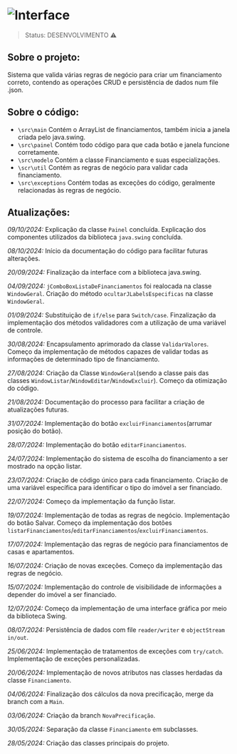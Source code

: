 # ![Interface](https://github.com/user-attachments/assets/5b929ffe-e9ae-4ca2-83d9-ae1881c11e1d)
> Status: DESENVOLVIMENTO ⚠️

## Sobre o projeto:
Sistema que valida várias regras de negócio para criar um financiamento correto, contendo as operações CRUD e persistência de dados num file .json.

## Sobre o código:
- `\src\main` Contém o ArrayList de financiamentos, também inicia a janela criada pelo java.swing.
- `\src\painel` Contém todo código para que cada botão e janela funcione corretamente.
- `\src\modelo` Contém a classe Financiamento e suas especializações.
- `\scr\util` Contém as regras de negócio para validar cada financiamento.
- `\src\exceptions` Contém todas as exceções do código, geralmente relacionadas às regras de negócio.

## Atualizações:
*09/10/2024:* Explicação da classe `Painel` concluída.
              Explicação dos componentes utilizados da biblioteca `java.swing` concluída.

*08/10/2024:* Início da documentação do código para facilitar futuras alterações.

*20/09/2024:* Finalização da interface com a biblioteca java.swing.

*04/09/2024:* `jComboBoxListaDeFinanciamentos` foi realocada na classe `WindowGeral`.
Criação do método `ocultarJLabelsEspecificas` na classe `WindowGeral`.

*01/09/2024:* Substituição de `if/else` para `Switch/case`.
Finzalização da implementação dos métodos validadores com a utilização de uma variável de controle.

*30/08/2024:* Encapsulamento aprimorado da classe `ValidarValores`. 
Começo da implementação de métodos capazes de validar todas as informações de determinado tipo de financiamento.

*27/08/2024:* Criação da Classe `WindowGeral`(sendo a classe pais das classes `WindowListar`/`WindowEditar`/`WindowExcluir`).
              Começo da otimização do código.

*21/08/2024:* Documentação do processo para facilitar a criação de atualizações futuras.

*31/07/2024:* Implementação do botão `excluirFinanciamentos`(arrumar posição do botão).

*28/07/2024:* Implementação do botão `editarFinanciamentos`.

*24/07/2024:* Implementação do sistema de escolha do financiamento a ser mostrado na opção listar.

*23/07/2024:* Criação de código único para cada financiamento.
Criação de uma variável específica para identificar o tipo do imóvel a ser financiado.

*22/07/2024:* Começo da implementação da função listar.

*19/07/2024:* Implementação de todas as regras de negócio.
Implementação do botão Salvar.
Começo da implementação dos botões `listarFinanciamentos`/`editarFinanciamentos`/`excluirFinanciamentos`.

*17/07/2024:* Implementação das regras de negócio para financiamentos de casas e apartamentos.

*16/07/2024:* Criação de novas exceções.
Começo da implementação das regras de negócio.

*15/07/2024:* Implementação do controle de visibilidade de informações a depender do imóvel a ser financiado.

*12/07/2024:* Começo da implementação de uma interface gráfica por meio da biblioteca Swing.

*08/07/2024:* Persistência de dados com file `reader/writer` e `objectStream in/out`.

*25/06/2024:* Implementação de tratamentos de exceções com `try/catch`.
Implementação de exceções personalizadas.

*20/06/2024:* Implementação de novos atributos nas classes herdadas da classe `Financiamento`.

*04/06/2024:* Finalização dos cálculos da nova precificação, merge da branch com a `Main`.

*03/06/2024:* Criação da branch `NovaPrecificação`.

*30/05/2024:* Separação da classe `Financiamento` em subclasses.

*28/05/2024:* Criação das classes principais do projeto.